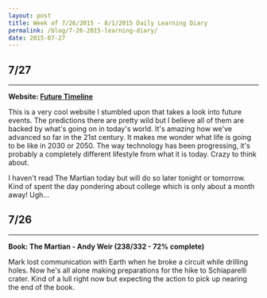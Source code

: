 ```yaml
---
layout: post
title: Week of 7/26/2015 - 8/1/2015 Daily Learning Diary
permalink: /blog/7-26-2015-learning-diary/
date: 2015-07-27
---
```


## 7/27
---
**Website: [Future Timeline](http://www.futuretimeline.net/)**

This is a very cool website I stumbled upon that takes a look into future events. The predictions there are pretty wild but I believe all of them are backed by what's going on in today's world. It's amazing how we've advanced so far in the 21st century. It makes me wonder what life is going to be like in 2030 or 2050. The way technology has been progressing, it's probably a completely different lifestyle from what it is today. Crazy to think about.

I haven't read The Martian today but will do so later tonight or tomorrow. Kind of spent the day pondering about college which is only about a month away! Ugh...

## 7/26
---
**Book: The Martian - Andy Weir (238/332 - 72% complete)**

Mark lost communication with Earth when he broke a circuit while drilling holes. Now he's all alone making preparations for the hike to Schiaparelli crater. Kind of a lull right now but expecting the action to pick up nearing the end of the book.